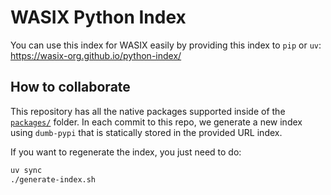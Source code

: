 # WASIX Python Index

You can use this index for WASIX easily by providing this index to `pip` or `uv`:
https://wasix-org.github.io/python-index/

## How to collaborate

This repository has all the native packages supported inside of the [`packages/`](./packages) folder.
In each commit to this repo, we generate a new index using `dumb-pypi` that is statically stored in the provided URL index.

If you want to regenerate the index, you just need to do:

```bash
uv sync
./generate-index.sh
```
